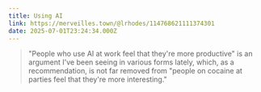 ```yaml
---
title: Using AI
link: https://merveilles.town/@lrhodes/114768621111374301
date: 2025-07-01T23:24:34.000Z
---
```


> "People who use AI at work feel that they're more productive" is an argument I've been seeing in various forms lately, which, as a recommendation, is not far removed from "people on cocaine at parties feel that they're more interesting."